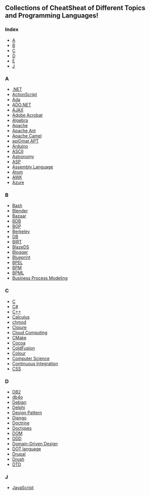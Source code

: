 Collections of CheatSheat of Different Topics and Programming Languages!
------------------------------------------------------------------------
### Index

* [A](#a) 
* [B](#b)
* [C](#b)
* [D](#d)
* [E](#e)
* [J](#j)

### A
 - [.NET]() 
 - [ActionScript](https://github.com/vicky002/CheatSheets/blob/master/cheats/ActionScript_pdf) 
 - [Ada](https://github.com/vicky002/CheatSheets/blob/master/cheats/Ada_Reference.pdf) 
 - [ADO.NET]() 
 - [AJAX]() 
 - [Adobe Acrobat](https://github.com/vicky002/CheatSheets/blob/master/cheats/NET.pdf)
 - [Algebra](https://github.com/vicky002/CheatSheets/blob/master/cheats/Algebra_Cheat_Sheet.pdf) 
 - [Apache]() 
 - [Apache Ant]() 
 - [Apache Camel]() 
 - [apiOmat APT]()
 - [Arduino]()
 - [ASCII]() 
 - [Astronomy]() 
 - [ASP]() 
 - [Assembly Language]() 
 - [Atom]() 
 - [AWK]() 
 - [Azure]()


### B
 
 - [Bash]() 
 - [Blender]() 
 - [Bazaar]() 
 - [BDB]() 
 - [BGP]() 
 - [Berkeley]() 
 - [DB]() 
 - [BIRT]() 
 - [BlazeDS]() 
 - [Blogger]() 
 - [Blueprint]() 
 - [BPEL]() 
 - [BPM]() 
 - [BPML]() 
 - [Business Process Modeling]()


 ### C

- [C]() 
- [C#]() 
- [C++]() 
- [Calculus]() 
- [chmod]() 
- [Clojure]() 
- [Cloud Computing]() 
- [CMake]() 
- [Cocoa]() 
- [ColdFusion]() 
- [Colour]() 
- [Computer Science]()
- [Continuous Integration]()
- [CSS]()

### D

- [DB2]() 
- [db4o]() 
- [Debian]() 
- [Delphi]() 
- [Design Pattern]() 
- [Django]() 
- [Doctrine]() 
- [Doctypes]() 
- [DOM]() 
- [DDD]() 
- [Domain-Driven Design]() 
- [DOT language]() 
- [Drupal]() 
- [Drush]() 
- [DTD]()


### J
- [JavaScript](https://github.com/vicky002/CheatSheets/blob/master/cheats/javascript_cheat_sheet.pdf)
